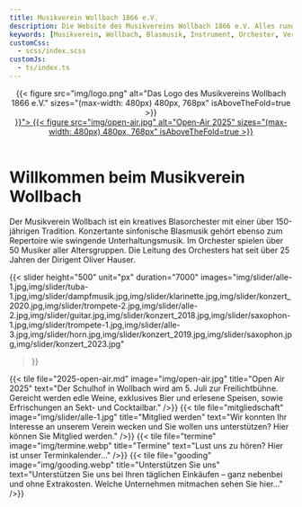 ```yaml
---
title: Musikverein Wollbach 1866 e.V.
description: Die Website des Musikvereins Wollbach 1866 e.V. Alles rund um unsere Auftritte, Jugendarbeit, Besetzung, Bilder und Einblicke in die Vereinshistorie.
keywords: [Musikverein, Wollbach, Blasmusik, Instrument, Orchester, Verein, Musik, Jugendarbeit, Konzert, Tickets, Events, Jahreskonzert]
customCss:
  - scss/index.scss
customJs:
  - ts/index.ts
---
```


<header>
  <div class="mvw-brand">
    {{< figure src="img/logo.png"
               alt="Das Logo des Musikvereins Wollbach 1866 e.V."
               sizes="(max-width: 480px) 480px, 768px"
               isAboveTheFold=true
    >}}
  </div>
  <div class="open-air">
    <a href="{{< ref "2025-open-air.md" >}}">
      {{< figure src="img/open-air.jpg"
                 alt="Open-Air 2025"
                 sizes="(max-width: 480px) 480px, 768px"
                 isAboveTheFold=true
      >}}
    </a>
  </div>
</header>

<h1 class="page-header">Willkommen beim Musikverein Wollbach</h1>

Der Musikverein Wollbach ist ein kreatives Blasorchester mit einer über 150-jährigen Tradition. Konzertante sinfonische
Blasmusik gehört ebenso zum Repertoire wie swingende Unterhaltungsmusik. Im Orchester spielen über 50 Musiker aller
Altersgruppen. Die Leitung des Orchesters hat seit über 25 Jahren der Dirigent Oliver Hauser.

{{< slider height="500"
           unit="px"
           duration="7000"
           images="img/slider/alle-1.jpg,img/slider/tuba-1.jpg,img/slider/dampfmusik.jpg,img/slider/klarinette.jpg,img/slider/konzert_2020.jpg,img/slider/trompete-2.jpg,img/slider/alle-2.jpg,img/slider/guitar.jpg,img/slider/konzert_2018.jpg,img/slider/saxophon-1.jpg,img/slider/trompete-1.jpg,img/slider/alle-3.jpg,img/slider/horn.jpg,img/slider/konzert_2019.jpg,img/slider/saxophon.jpg,img/slider/konzert_2023.jpg"
>}}

<div class="tiles">
  {{< tile file="2025-open-air.md"
           image="img/open-air.jpg"
           title="Open Air 2025"
           text="Der Schulhof in Wollbach wird am 5. Juli zur Freilichtbühne. Gereicht werden edle Weine, exklusives Bier und erlesene Speisen, sowie Erfrischungen an Sekt- und Cocktailbar."
  />}}
  {{< tile file="mitgliedschaft"
           image="img/slider/alle-1.jpg"
           title="Mitglied werden"
           text="Wir konnten Ihr Interesse an unserem Verein wecken und Sie wollen uns unterstützen? Hier können Sie Mitglied werden."
  />}}
  {{< tile file="termine"
           image="img/termine.webp"
           title="Termine"
           text="Lust uns zu hören? Hier ist unser Terminkalender..."
  />}}
  {{< tile file="gooding"
           image="img/gooding.webp"
           title="Unterstützen Sie uns"
           text="Unterstützen Sie uns bei Ihren täglichen Einkäufen – ganz nebenbei und ohne Extrakosten. Welche Unternehmen mitmachen sehen Sie hier..."
  />}}
</div>
